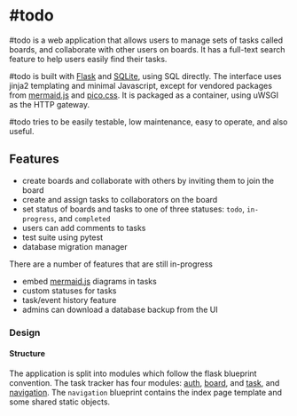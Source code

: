 # #todo

#todo is a web application that allows users to manage sets of tasks called boards,
and collaborate with other users on boards. It has a full-text search feature to help
users easily find their tasks.

#todo is built with [Flask](https://flask.palletsprojects.com)
and [SQLite](https://www.sqlite.org/index.html), using SQL directly.
The interface uses jinja2 templating and minimal Javascript, except for vendored packages
from [mermaid.js](https://mermaid.js.org/) and [pico.css](https://picocss.com/).
It is packaged as a container, using uWSGI as the HTTP gateway.

#todo tries to be easily testable, low maintenance, easy to operate, and also useful.

## Features

* create boards and collaborate with others by inviting them to join the board
* create and assign tasks to collaborators on the board
* set status of boards and tasks to one of three statuses: `todo`, `in-progress`, and `completed`
* users can add comments to tasks
* test suite using pytest
* database migration manager

There are a number of features that are still in-progress

* embed [mermaid.js](https://mermaid.js.org/) diagrams in tasks
* custom statuses for tasks
* task/event history feature
* admins can download a database backup from the UI

### Design

#### Structure

The application is split into modules which follow the flask blueprint convention.
The task tracker has four
modules: [auth](https://github.com/henryroyal/todo/tree/main/src/tracker/auth),
[board](https://github.com/henryroyal/todo/tree/main/src/tracker/board),
and [task](https://github.com/henryroyal/todo/blob/main/src/tracker/task),
and [navigation](https://github.com/henryroyal/todo/blob/main/src/tracker/task).
The `navigation` blueprint contains the index page template and some shared static objects.
